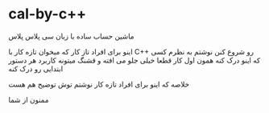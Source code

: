 # cal-by-c++


ماشین حساب ساده با زبان سی پلاس پلاس 

اینو برای افراد تاز کار که میخوان تازه کار با C++  رو شروع کنن نوشتم به نظرم کسی که اینو درک کنه همون اول کار قطعا خیلی جلو می افته و قشنگ میتونه کاربرد هر دستور ابتدایی رو درک کنه 

خلاصه که اینو برای افراد تازه کار نوشتم توش توضیح هم هست 

ممنون از شما 

